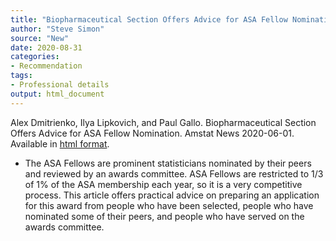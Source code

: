 ```yaml
---
title: "Biopharmaceutical Section Offers Advice for ASA Fellow Nomination"
author: "Steve Simon"
source: "New"
date: 2020-08-31
categories:
- Recommendation
tags:
- Professional details
output: html_document
---
```


Alex Dmitrienko, Ilya Lipkovich, and Paul Gallo. Biopharmaceutical Section Offers Advice for ASA Fellow Nomination. Amstat News 2020-06-01. Available in [html format](https://magazine.amstat.org/blog/2020/06/01/advice-for-asa-fellow-nomination/).

<!---More--->

+ The ASA Fellows are prominent statisticians nominated by their peers and reviewed by an awards committee. ASA Fellows are restricted to 1/3 of 1% of the ASA membership each year, so it is a very competitive process. This article offers practical advice on preparing an application for this award from people who have been selected, people who have nominated some of their peers, and people who have served on the awards committee.
